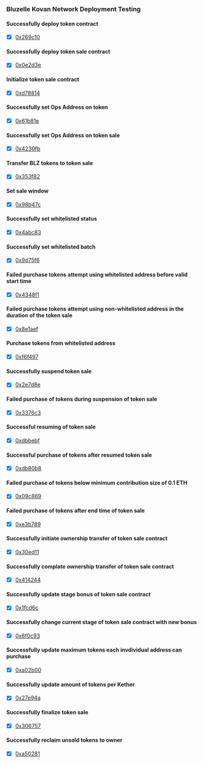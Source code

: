 ### Bluzelle Kovan Network Deployment Testing

#### Successfully deploy token contract
  - [x] [0x269c10](https://kovan.etherscan.io/tx/0x269c105624f6e73eed3c79aeb5ef56fa3e538ceb28ebd13a3b71ced955579034)
  
#### Successfully deploy token sale contract
  - [x] [0x0e2d3e](https://kovan.etherscan.io/tx/0x0e2d3eac4d041296d6a6fa91d0088eb7c9d29eca12a1cc8f14dbd4bb795671b4)  

#### Initialize token sale contract
  - [x] [0xd78814](https://kovan.etherscan.io/tx/0xd788141afdb3541d422adb55ebc66d3dbb3aa8b87081c91f90cc6dfcb1913a49)  
  
#### Successfully set Ops Address on token 
  - [x] [0x61b81e](https://kovan.etherscan.io/tx/0x61b81e25a1b540a11aa761fc2b5cde75961fad71189cd093a44bc876036dc798)
  
#### Successfully set Ops Address on token sale
  - [x] [0x4230fb](https://kovan.etherscan.io/tx/0x4230fb18174509e262343ba9b89dd292d94095519182c1c54ee0998e209b93e8)  
  
#### Transfer BLZ tokens to token sale   
  - [x] [0x353f82](https://kovan.etherscan.io/tx/0x353f82445a8e447370d9b4035414baa065007c09cb845577509289617b20d7fa)

#### Set sale window 
  - [x] [0x98b47c](https://kovan.etherscan.io/tx/0x98b47cf2ca09964345cfa6f564cb7640c0ef04f704327b8e2e104278fbfdc0cc)
  
#### Successfully set whitelisted status
  - [x] [0x4abc83](https://kovan.etherscan.io/tx/0x4abc8398e063ae2493edfee3fa508c098964456ceff526ceb27841d3c5ead5d8)
  
#### Successfully set whitelisted batch
  - [x] [0x9d75f6](https://kovan.etherscan.io/tx/0x9d75f69fc6cea395cd2e47d06534f889876fd594438007981131d0b0fa66a302)

#### Failed purchase tokens attempt using whitelisted address before valid start time
  - [x] [0x4348f1](https://kovan.etherscan.io/tx/0x4348f10b4d31963b13c3909a46732f498c2e0b1ddde53272a98df2fa503f8bd9)  
  
#### Failed purchase tokens attempt using non-whitelisted address in the duration of the token sale
  - [x] [0x8e1aef](https://kovan.etherscan.io/tx/0x8e1aeff11d42bd23c7bba436695a8fa371720a89d2017102bac1c2859ec97ad7)  
  
#### Purchase tokens from whitelisted address
  - [x] [0xf6f497](https://kovan.etherscan.io/tx/0xf6f497ec18c7b4b002b8b206cf94f0e62bb916bdf102befa4f509c9d39bfbdfd)
  
#### Successfully suspend token sale
  - [x] [0x2e7d8e](https://kovan.etherscan.io/tx/0x2e7d8e056f7457af12f01341cf235f4c33dca976068452d7df40f9892247d9e4)

#### Failed purchase of tokens during suspension of token sale
  - [x] [0x3376c3](https://kovan.etherscan.io/tx/0x3376c39512a7f3b592f835ea36cb87b2a6d255b6d5bb68fe5bcfb6770aed5456)
  
#### Successful resuming of token sale
  - [x] [0xdbbebf](https://kovan.etherscan.io/tx/0xdbbebf5f127d54f01e4c666074eef80767c18acbee8182f8a5f7967e83c71634)
  
#### Successful purchase of tokens after resumed token sale
  - [x] [0xdb80b8](https://kovan.etherscan.io/tx/0xdb80b87e68de0f58eacde1dbd1cf98f11a722871d76a86d55cce4fff2ab117e0)
  
#### Failed purchase of tokens below minimum contribution size of 0.1 ETH
  - [x] [0x09c869](https://kovan.etherscan.io/tx/0x09c869a1e63b3456b9fc1cc41188fe0eb0b38da4578afd26dd87b8bbdcf70766)
  
#### Failed purchase of tokens after end time of token sale
  - [x] [0xe3b789](https://kovan.etherscan.io/tx/0xe3b789cd3620868598869c699278c6b8e7d531e76bda517819f1b079e35f080a)
  
#### Successfully initiate ownership transfer of token sale contract
  - [x] [0x30ed11](https://kovan.etherscan.io/tx/0x30ed1184e60fba682f6b9e4dd79ad18a7662f4a2bf3a6dc224b46166a24c7913)
  
#### Successfully complate ownership transfer of token sale contract
  - [x] [0x414244](https://kovan.etherscan.io/tx/0x414244f86b8d9801a1d7b209f7b88dab53f652f65d7cc89103998272de9ba55e) 
  
#### Successfully update stage bonus of token sale contract
  - [x] [0x1fcd6c](https://kovan.etherscan.io/tx/0x1fcd6c1084f277a15039d12d4a71e0ea0a6dec67683d09fcd637f8330cf66565) 
  
#### Successfully change current stage of token sale contract with new bonus
  - [x] [0x6f0c93](https://kovan.etherscan.io/tx/0x6f0c931290e22605a5264fff823b1d0c42211ddad14ff68b9bebc491c7cefd3d) 
  
#### Successfully update maximum tokens each invdividual address can purchase
  - [x] [0xa02b00](https://kovan.etherscan.io/tx/0xa02b003b3c98bb6e69fc34ae2eb0022a17620fd60c438710eaa3dc00f4638a63) 

#### Successfully update amount of tokens per Kether
  - [x] [0x27e94a](https://kovan.etherscan.io/tx/0x27e94ab444b826a629f4ad91202509453817df66391f7b800d7f4fa4925035af)
  
#### Successfully finalize token sale
  - [x] [0x306757](https://kovan.etherscan.io/tx/0x30675773f7a4613a3a524f9e9d49e3d5874cd6f07efeb85b074b4c93d3d152a1)
  
#### Successfully reclaim unsold tokens to owner
  - [x] [0xa50281](https://kovan.etherscan.io/tx/0xa502819d7a74daf8ad268a64fdb526a47ecf6327b06915f5b7c0b3949d1e361f)
